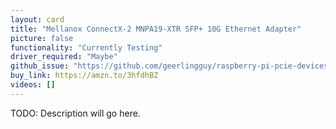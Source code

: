 ```yaml
---
layout: card
title: "Mellanox ConnectX-2 MNPA19-XTR SFP+ 10G Ethernet Adapter"
picture: false
functionality: "Currently Testing"
driver_required: "Maybe"
github_issue: "https://github.com/geerlingguy/raspberry-pi-pcie-devices/issues/21"
buy_link: https://amzn.to/3hfdhBZ
videos: []
---
```

TODO: Description will go here.
